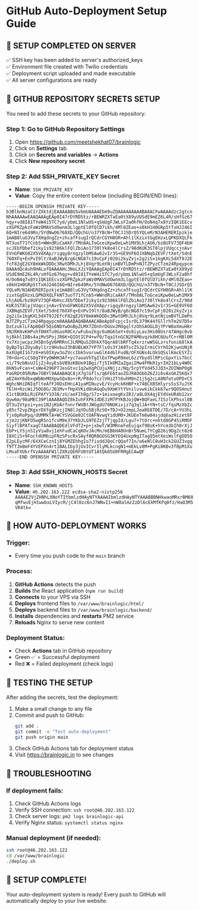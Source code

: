 # GitHub Auto-Deployment Setup Guide

## 🚀 **SETUP COMPLETED ON SERVER**

✅ SSH key has been added to server's authorized_keys  
✅ Environment file created with Twilio credentials  
✅ Deployment script uploaded and made executable  
✅ All server configurations are ready  

## 🔐 **GITHUB REPOSITORY SECRETS SETUP**

You need to add these secrets to your GitHub repository:

### **Step 1: Go to GitHub Repository Settings**
1. Open https://github.com/meetshekhat07/brainlogic
2. Click on **Settings** tab
3. Click on **Secrets and variables** → **Actions**
4. Click **New repository secret**

### **Step 2: Add SSH_PRIVATE_KEY Secret**
- **Name**: `SSH_PRIVATE_KEY`
- **Value**: Copy the entire content below (including BEGIN/END lines):

```
-----BEGIN OPENSSH PRIVATE KEY-----
b3BlbnNzaC1rZXktdjEAAAAABG5vbmUAAAAEbm9uZQAAAAAAAAABAAACFwAAAAdzc2gtcn
NhAAAAAwEAAQAAAgEAp0I47rDYRD5tz/rBEWRZXTaEa0tX89yUUSdE9mEZ6L4R/sHfGz67
hqy+vd8I81TYeW4i5TC7yd/ybmL1NlwUS+qSmUgFJWLsF2a0hfH/OoN4q7x8YzIQK1EEcv
zXGPRZpkzFaWz0MAVSdOwnm3LlgptEl0fQlD7ikh/4Ml0ZEao+x0kH1H0GRp5tTxHJ246I
6Q+NIre649Rn/5YdNwO6768XD/QQchU/n37YBcN+T0CJJSDrQ5YQLeM/N3AHERERIpzkje
1mAB8luG3VyTXHqdngZz+zhcafFsugIrQCdrCGYH0GR+Ahl1lKzixtGgEHzxLQPKDXQLFk
NT3uoT71fCnb5+WWndRiCaAkF/TMn8ALToGceiKpw0eLwh1MX9LhjAU6/bz8UFV73QF4bH
scJEbfDbef2iky1s92386klFQlZbiAo1730lYk8o4lCrsZ/98dKUK3ST8lpjVUqccjnAvr
EVnGFWKG02X5VdXAp/rigqy8rngzylbMSAw62vIr3S+GE9VF6OJXBNqbZEVF/tXet/5dnE
76OXFq+EnPvI9lY/8aBJWyB/g6cNG87c19vCpFj020i2kyZvjx2g2iSx1kgKXL5dXT9J2E
fcF82gE2GY8mkWkDDDc3RwtDMhJLhj8Vqr9LmtNjimBVTLDmPnNJTZPyzCTzm24Rpqypcm
0AAAdQcAuh9HALofQAAAAHc3NoLXJzYQAAAgEAp0I47rDYRD5tz/rBEWRZXTaEa0tX89yU
USdE9mEZ6L4R/sHfGz67hqy+vd8I81TYeW4i5TC7yd/ybmL1NlwUS+qSmUgFJWLsF2a0hf
H/OoN4q7x8YzIQK1EEcvzXGPRZpkzFaWz0MAVSdOwnm3LlgptEl0fQlD7ikh/4Ml0ZEao+
x0kH1H0GRp5tTxHJ246I6Q+NIre649Rn/5YdNwO6768XD/QQchU/n37YBcN+T0CJJSDrQ5
YQLeM/N3AHERERIpzkje1mAB8luG3VyTXHqdngZz+zhcafFsugIrQCdrCGYH0GR+Ahl1lK
zixtGgEHzxLQPKDXQLFkNT3uoT71fCnb5+WWndRiCaAkF/TMn8ALToGceiKpw0eLwh1MX9
LhjAU6/bz8UFV73QF4bHscJEbfDbef2iky1s92386klFQlZbiAo1730lYk8o4lCrsZ/98d
KUK3ST8lpjVUqccjnAvrEVnGFWKG02X5VdXAp/rigqy8rngzylbMSAw62vIr3S+GE9VF6O
JXBNqbZEVF/tXet/5dnE76OXFq+EnPvI9lY/8aBJWyB/g6cNG87c19vCpFj020i2kyZvjx
2g2iSx1kgKXL5dXT9J2EfcF82gE2GY8mkWkDDDc3RwtDMhJLhj8Vqr9LmtNjimBVTLDmPn
NJTZPyzCTzm24Rpqypcm0AAAADAQABAAACABeApbFcpjcIsrOL379K44fGllrhTm2U7D5v
DzCzuklLFApBQdF5Qi6NbYwOoBpZLMX7ZOnhrDGUx2MdgqltzOhSAOGLDjYPrW8oXmuH8r
5NJRK0vKHPshf0HXTu9GasR0Cn/wFubu2kgc6uNG6SeY+ds8iyLav3Hi08Usr47AHgc0vb
hj8khlI8Bs4aiMvSPojJR6K+QIOtICP4+wf0/Tqa1tnGCN2PAM6vqzk8HC6UufC+rHBl0M
Yx7XsjwcpzJH5Bn5gV6MRRnCJLRMQuS20hkXfQqrA8lbRFTq4xrzrwWSGLz+sfoni68lkA
QyBpTqiZUyuByl1rz9Hvbu23hBUBLWX7YP7FlsOs3YJA9TscZSJpIrmiCVrhO2KjwnUNjR
6xXUg0I1G7z8+mS0IXyw3oZVccIbk5voruwGlX4dGlFudB/OFXGNs4LOkSQSslKmcESYZi
70+do+CcCSOgT9YyOWHH3Af+yc7aoaVhTgIlEoTPwpR9meL6zzYbydSlRPicGpxYis7bcC
xi/T9zbNsUJ1jZj4uyEsbVB9zKBUe91Bgi/Tj5IkOMZaZgaiIMw4FMkR1yrIH21bLy4W0C
0kNSvFcan+CsWe4296P7JesGtvc1q2wXqPCUjuXNjjz/Nq/5rpYfVd45JJQ3+ZOINmPOgK
PaGRDt05RUNe7OBYl9AAABAQC8jX7glGfls/q6FE6taoZOJRAOGbbZ6ZJi6vAxGKZ5KQx7
aEZ4mY6dbxqWbNnMOXpwSQx8o+rR/P8do7czlVHi2Tt6uhM8nZ1j5g2cLA8NfetuOPD+CS
WghcNHiDNIqflteAfFJ0DsEHniA1yaMINuzvE/VcyHckKHBF+x74BCXBSHlyrsSsS7uJtK
TElH+RzcWiJ5OG0G/JB1Mv+fHpXVKid0nAGqDu9XmKYtYVnilvvwkikCkk67wr9QOSHnut
X1ctBUKbLRiEPAfY1O38/zU/aeFIh0g/S7z+1mixoegKxIRJ/a8LOX4qjEYdVeUR4b12xr
Qyw6m/98aMEC39PlAAABAQDZ8kIuhFXPk1dDEJzM7PYKBJojQW+BQFaeL7ISzlkPhsxl8B
QT3uIVtpsi+yos1NJjKUArfnnrfWVBtJWGgdU70NUKixjz7q3qlJA+YN+tsC/fqsMzXbZc
y85cf2vpZKgxrDXfgBKzcjIN8lJqYDu5BjRzSO+TDJ+O2zmpLJoaRE8TDE/7D/cA+YU3hL
Yjx0pRoPpq/dUMMkTA+WCYSVGGm92CtUAFNvwqYidUM0+JKUEeTm6w04sjdq6azHizet8F
zjmJzjKNFO5wgRSn1fcvM9e37YKbJLG9TEZzjTTjqpId/Lgu7+7tOrc+nktd8GP45iRMOF
SiyflBPATxagCfAAABAQDEdlVFdT2+p+jxbwT/W3MRneFeEujqxf9BsK+hYcm3bIh0rXjJ
EbP+LYSjnSIyViw8vj1ehFudCaCqKOvJAcMn/mEB6HA0UnBr5NumL7YCgD26i9Dg2ct0z0
I8XCi5+9FoctdUMbipFNzSPscRxSAyf0QR8GOSG3KYEQ4UxpNgITagQ5mtXeiWslFgDD5O
E2pLEycMF/6XXCeCznIj8YGMZEhhgIo7fisddJQoCrQQaf7In/o6eNlC0uH3ck2GUZ3vgq
f9TTJm8mF4YVEPXn4rt1BALIby3jUvICvrIlyMLkcngN1+mEkLv8M+PgKi8KBv3fBpM1Xu
LMxaFXUkrfVzAAAAFW1lZXRzQERFU0tUT1AtQk05U0FRMgECAwQF
-----END OPENSSH PRIVATE KEY-----
```

### **Step 3: Add SSH_KNOWN_HOSTS Secret**
- **Name**: `SSH_KNOWN_HOSTS`
- **Value**: `46.202.163.122 ecdsa-sha2-nistp256 AAAAE2VjZHNhLXNoYTItbmlzdHAyNTYAAAAIbmlzdHAyNTYAAABBBNHkwaoMRxrBM60qMfwvEjH1wwbxLVIycR/jC4l0zc6nJ7WNvI1+nW8almzZzDl6cEkMfKPq0fz/HaO3M5VR4tk=`

## 🎯 **HOW AUTO-DEPLOYMENT WORKS**

### **Trigger**: 
- Every time you push code to the `main` branch

### **Process**:
1. **GitHub Actions** detects the push
2. **Builds** the React application (`npm run build`)
3. **Connects** to your VPS via SSH
4. **Deploys** frontend files to `/var/www/brainlogic/html/`
5. **Deploys** backend files to `/var/www/brainlogic/backend/`
6. **Installs** dependencies and **restarts** PM2 service
7. **Reloads** Nginx to serve new content

### **Deployment Status**:
- Check **Actions** tab in GitHub repository
- Green ✅ = Successful deployment
- Red ❌ = Failed deployment (check logs)

## 🧪 **TESTING THE SETUP**

After adding the secrets, test the deployment:

1. Make a small change to any file
2. Commit and push to GitHub:
   ```bash
   git add .
   git commit -m "Test auto-deployment"
   git push origin main
   ```
3. Check GitHub Actions tab for deployment status
4. Visit https://brainlogic.in to see changes

## 🔧 **TROUBLESHOOTING**

### **If deployment fails**:
1. Check GitHub Actions logs
2. Verify SSH connection: `ssh root@46.202.163.122`
3. Check server logs: `pm2 logs brainlogic-api`
4. Verify Nginx status: `systemctl status nginx`

### **Manual deployment** (if needed):
```bash
ssh root@46.202.163.122
cd /var/www/brainlogic
./deploy.sh
```

## 🎉 **SETUP COMPLETE!**

Your auto-deployment system is ready! Every push to GitHub will automatically deploy to your live website.
